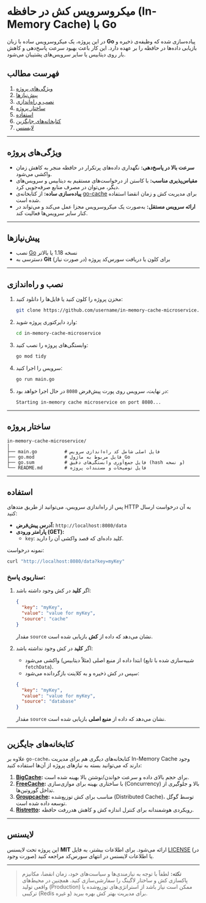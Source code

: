 
# میکروسرویس کش در حافظه (In-Memory Cache) با Go

در این پروژه، یک میکروسرویس ساده با زبان **Go** پیاده‌سازی شده که وظیفه‌ی ذخیره و بازیابی داده‌ها در حافظه را بر عهده دارد. این کار باعث بهبود سرعت پاسخ‌دهی و کاهش بار روی دیتابیس یا سایر سرویس‌های پشتیبان می‌شود.

## فهرست مطالب

1. [ویژگی‌های پروژه](#ویژگیهای-پروژه)
2. [پیش‌نیازها](#پیشنیازها)
3. [نصب و راه‌اندازی](#نصب-و-راهاندازی)
4. [ساختار پروژه](#ساختار-پروژه)
5. [استفاده](#استفاده)
6. [کتابخانه‌های جایگزین](#کتابخانههای-جایگزین)
7. [لایسنس](#لایسنس)

---

## ویژگی‌های پروژه

- **سرعت بالا در پاسخ‌دهی:** نگهداری داده‌های پرتکرار در حافظه منجر به کاهش زمان واکشی می‌شود.
- **مقیاس‌پذیری مناسب:** با کاستن از درخواست‌های مستقیم به دیتابیس و سرویس‌های دیگر، می‌توان در مصرف منابع صرفه‌جویی کرد.
- **پیاده‌سازی ساده:** از کتابخانه‌ی [go-cache](https://github.com/patrickmn/go-cache) برای مدیریت کش و زمان انقضا استفاده شده است.
- **ارائه سرویس مستقل:** به‌صورت یک میکروسرویس مجزا عمل می‌کند و می‌تواند در کنار سایر سرویس‌ها فعالیت کند.

---

## پیش‌نیازها

- نصب [Go](https://golang.org/doc/install) نسخه 1.18 یا بالاتر
- دسترسی به **Git** برای کلون یا دریافت سورس‌کد پروژه (در صورت نیاز)

---

## نصب و راه‌اندازی

1. مخزن پروژه را کلون کنید یا فایل‌ها را دانلود کنید:

   ```bash
   git clone https://github.com/username/in-memory-cache-microservice.git
   ```

2. وارد دایرکتوری پروژه شوید:

   ```bash
   cd in-memory-cache-microservice
   ```

3. وابستگی‌های پروژه را نصب کنید:

   ```bash
   go mod tidy
   ```

4. سرویس را اجرا کنید:

   ```bash
   go run main.go
   ```

5. در نهایت، سرویس روی پورت پیش‌فرض `8080` در حال اجرا خواهد بود:

   ```
   Starting in-memory cache microservice on port 8080...
   ```

---

## ساختار پروژه

```
in-memory-cache-microservice/
│
├── main.go          # فایل اصلی شامل کد راه‌اندازی سرویس
├── go.mod           # فایل مربوط به ماژول Go
├── go.sum           # فایل جمع‌آوری وابستگی‌های دقیق (hash و نسخه)
└── README.md        # فایل توضیحات و مستندات پروژه
```

---

## استفاده

پس از راه‌اندازی سرویس، می‌توانید از طریق متدهای HTTP به آن درخواست ارسال کنید:

- **آدرس پیش‌فرض:** `http://localhost:8080/data`
- **پارامتر ورودی (GET):**
    - `key`: کلید داده‌ای که قصد واکشی آن را دارید.

نمونه درخواست:

```bash
curl "http://localhost:8080/data?key=myKey"
```

### سناریوی پاسخ:

1. اگر **کلید** در کش وجود داشته باشد:

   ```json
   {
     "key": "myKey",
     "value": "value for myKey",
     "source": "cache"
   }
   ```
   مقدار `source` نشان می‌دهد که داده از **کش** بازیابی شده است.

2. اگر **کلید** در کش وجود نداشته باشد:
    - ابتدا داده از منبع اصلی (مثلاً دیتابیس) واکشی می‌شود (شبیه‌سازی شده با تابع `fetchData`).
    - سپس در کش ذخیره و به کلاینت بازگردانده می‌شود:

   ```json
   {
     "key": "myKey",
     "value": "value for myKey",
     "source": "database"
   }
   ```
   مقدار `source` نشان می‌دهد که داده از **منبع اصلی** بازیابی شده است.

---

## کتابخانه‌های جایگزین

علاوه بر `go-cache`، کتابخانه‌های دیگری هم برای مدیریت In-Memory Cache وجود دارند که می‌توانید بسته به نیازهای پروژه از آن‌ها استفاده کنید:

1. **[BigCache](https://github.com/allegro/bigcache):** برای حجم بالای داده و سرعت خواندن/نوشتن بالا بهینه شده است.
2. **[FreeCache](https://github.com/coocood/freecache):** با ساختاری بهینه برای موازی‌سازی (Concurrency) بالا و جلوگیری از تداخل گوروتین‌ها.
3. **[Groupcache](https://github.com/golang/groupcache):** مناسب برای کش توزیع‌شده (Distributed Cache)، توسط گوگل توسعه داده شده است.
4. **[Ristretto](https://github.com/dgraph-io/ristretto):** رویکردی هوشمندانه برای کنترل اندازه کش و کاهش هدررفت حافظه.

---

## لایسنس

این پروژه تحت لایسنس **MIT** ارائه می‌شود. برای اطلاعات بیشتر، به فایل [LICENSE](LICENSE) (در صورت وجود) یا اطلاعات لایسنس در انتهای سورس‌کد مراجعه کنید.

---

> **نکته:** لطفاً با توجه به نیازمندی‌ها و سیاست‌های خود، زمان انقضا، مکانیزم پاکسازی کش و ساختار لاگینگ را سفارشی‌سازی کنید. همچنین در محیط‌های واقعی تولید (Production) ممکن است نیاز باشد از استراتژی‌های توزیع‌شده یا ترکیبی (Redis و غیره) برای مدیریت بهتر کش بهره ببرید.
